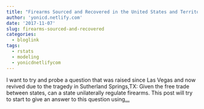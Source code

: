 ```yaml
---
title: "Firearms Sourced and Recovered in the United States and Territories 2010-2016"
author: 'yonicd.netlify.com'
date: '2017-11-07'
slug: firearms-sourced-and-recovered
categories:
  - bloglink
tags:
  - rstats
  - modeling
  - yonicdnetlifycom
---
```


I want to try and probe a question that was raised since Las Vegas and now revived due to the tragedy in Sutherland Springs,TX: Given the free trade between states, can a state unilaterally regulate firearms. This post will try to start to give an answer to this question using[... <i class="fas fa-external-link-alt"></i>](https://yonicd.netlify.com/post/2017-11-07-gunflow/)

